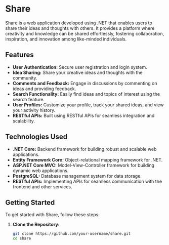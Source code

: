 # Share

Share is a web application developed using .NET that enables users to share their ideas and thoughts with others. It provides a platform where creativity and knowledge can be shared effortlessly, fostering collaboration, inspiration, and innovation among like-minded individuals.

## Features

- **User Authentication:** Secure user registration and login system.
- **Idea Sharing:** Share your creative ideas and thoughts with the community.
- **Comments and Feedback:** Engage in discussions by commenting on ideas and providing feedback.
- **Search Functionality:** Easily find ideas and topics of interest using the search feature.
- **User Profiles:** Customize your profile, track your shared ideas, and view your activity history.
- **RESTful APIs:** Built using RESTful APIs for seamless integration and scalability.

## Technologies Used

- **.NET Core:** Backend framework for building robust and scalable web applications.
- **Entity Framework Core:** Object-relational mapping framework for .NET.
- **ASP.NET Core MVC:** Model-View-Controller framework for building dynamic web applications.
- **PostgreSQL:** Database management system for data storage.
- **RESTful APIs:** Implementing APIs for seamless communication with the frontend and other services.

## Getting Started

To get started with Share, follow these steps:

1. **Clone the Repository:**
   ```bash
   git clone https://github.com/your-username/share.git
   cd share
